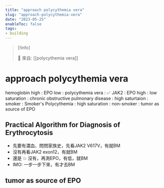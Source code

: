 ```yaml
---
title: "approach polycythemia vera"
slug: "approach-polycythemia-vera"
date: "2023-05-25"
enableToc: false
tags:
- building
---
```


> [!info]
>
> 🌱 來自: [[polycythemia vera]]

# approach polycythemia vera

hemoglobin high
: EPO low : polycythemia vera : ✅ JAK2
: EPO high  : low saturation  : chronic obstructive pulmonary disease
   : high saturtaion : smoker : Smoker's Polycythemia
   : high saturation : non-smoker : tumor as source of EPO

## Practical Algorithm for Diagnosis of Erythrocytosis

- 先要有濃血、問問家族史，先看JAK2 V617V，有就BM
- 沒有再看JAK2 exon12，有就BM
- 還是 💥 沒有，再測EPO，有低，就BM
- IMO: 一步一步下來，有才去BM

## tumor as source of EPO
